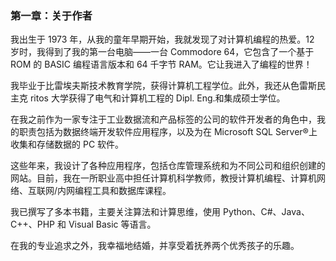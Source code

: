 ### 第一章：关于作者

我出生于 1973 年，从我的童年早期开始，我就发现了对计算机编程的热爱。12 岁时，我得到了我的第一台电脑——一台 Commodore 64，它包含了一个基于 ROM 的 BASIC 编程语言版本和 64 千字节 RAM。它让我进入了编程的世界！

我毕业于比雷埃夫斯技术教育学院，获得计算机工程学位。此外，我还从色雷斯民主克 ritos 大学获得了电气和计算机工程的 Dipl. Eng.和集成硕士学位。

在我之前作为一家专注于工业数据流和产品标签的公司的软件开发者的角色中，我的职责包括为数据终端开发软件应用程序，以及为在 Microsoft SQL Server®上收集和存储数据的 PC 软件。

这些年来，我设计了各种应用程序，包括仓库管理系统和为不同公司和组织创建的网站。目前，我在一所职业高中担任计算机科学教师，教授计算机编程、计算机网络、互联网/内网编程工具和数据库课程。

我已撰写了多本书籍，主要关注算法和计算思维，使用 Python、C#、Java、C++、PHP 和 Visual Basic 等语言。

在我的专业追求之外，我幸福地结婚，并享受着抚养两个优秀孩子的乐趣。
